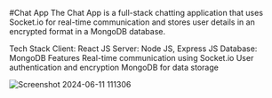 #Chat App
The Chat App is a full-stack chatting application that uses Socket.io for real-time communication and stores user details in an encrypted format in a MongoDB database.

Tech Stack
Client: React JS
Server: Node JS, Express JS
Database: MongoDB
Features
Real-time communication using Socket.io
User authentication and encryption
MongoDB for data storage


![Screenshot 2024-06-11 111306](https://github.com/harsha1464/Chat-App/assets/136953219/53efb3d1-64f0-4d2b-9421-f250a4ffe7ad)
